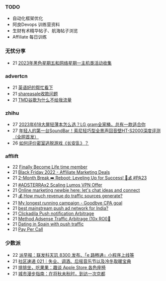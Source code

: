 ### TODO
-  自动化框架优化
-  阿良Devops 训练营资料
-  生财有术精华帖子、航海帖子浏览
-  Affiliate 每日训练

### 无忧分享
<!-- ruyo:START -->
-  21 [2023年黑色星期五和网络星期一主机类活动收集](https://51.ruyo.net/18544.html)<!-- ruyo:END -->

### advertcn
<!-- advertcn:START -->
-  21 [英语好的帮忙看下](https://www.advertcn.com/forum.php?mod=viewthread&tid=113002)
-  21 [shareasale收款问题](https://www.advertcn.com/forum.php?mod=viewthread&tid=112993)
-  21 [TMD谷歌为什么不给我流量](https://www.advertcn.com/forum.php?mod=viewthread&tid=112992)<!-- advertcn:END -->

### zhihu
<!-- zhihu:START -->
-  27 [2023年618大屏轻薄本怎么选？LG gram全家桶，总有一款适合你](http://zhuanlan.zhihu.com/p/632641888?utm_campaign=rss&utm_medium=rss&utm_source=rss&utm_content=title)
-  27 [年轻人的第一台SoundBar！索尼轻巧型全景声回音壁HT-S2000深度评测（全网首发）](http://zhuanlan.zhihu.com/p/630990296?utm_campaign=rss&utm_medium=rss&utm_source=rss&utm_content=title)
-  26 [如何评价密室逃脱游戏《长安乱》？](http://www.zhihu.com/question/563950552/answer/3045961312?utm_campaign=rss&utm_medium=rss&utm_source=rss&utm_content=title)<!-- zhihu:END -->

### afflift
<!-- afflift:START -->
-  22 [Finally Become Life time member](https://afflift.com/f/threads/finally-become-life-time-member.12073/)
-  21 [Black Friday 2022 - Affiliate Marketing Deals](https://afflift.com/f/threads/black-friday-2022-affiliate-marketing-deals.9962/)
-  21 [2-Month Break ➡️ Reboot: Leveling Up for Success! 💼💰 #PA23](https://afflift.com/f/threads/2-month-break-%E2%9E%A1%EF%B8%8F-reboot-leveling-up-for-success-%F0%9F%92%BC%F0%9F%92%B0-pa23.11560/)
-  21 [#ADSTERRAx2 Scaling Lumos VPN Offer](https://afflift.com/f/threads/adsterrax2-scaling-lumos-vpn-offer.12054/)
-  21 [Online marketing newbie here: let&#39;s chat ideas and connect](https://afflift.com/f/threads/online-marketing-newbie-here-lets-chat-ideas-and-connect.12076/)
-  21 [💰 How much revenue do traffic sources generate?](https://afflift.com/f/threads/%F0%9F%92%B0-how-much-revenue-do-traffic-sources-generate.12068/)
-  21 [My longest running campaign - Goodbye CPA goal](https://afflift.com/f/threads/my-longest-running-campaign-goodbye-cpa-goal.11839/)
-  21 [best mainstream push ad network for India?](https://afflift.com/f/threads/best-mainstream-push-ad-network-for-india.10906/)
-  21 [Clickadila Push notification Arbitrage](https://afflift.com/f/threads/clickadila-push-notification-arbitrage.11771/)
-  21 [Method Adsense Traffic Arbitrage &lpar;10x ROI&rpar;🚀](https://afflift.com/f/threads/method-adsense-traffic-arbitrage-10x-roi-%F0%9F%9A%80.11268/)
-  21 [Dating in Spain with push traffic](https://afflift.com/f/threads/dating-in-spain-with-push-traffic.12057/)
-  21 [Pay Per Call](https://afflift.com/f/threads/pay-per-call.175/)<!-- afflift:END -->

### 少数派
<!-- sspai:START -->
-  22 [派早报：联发科天玑 8300 发布、「e 路畅通」小程序上线等](https://sspai.com/post/84551)
-  21 [社区速递 021｜失业、调酒、后摇音乐节以及冷冬取暖宝典](https://sspai.com/post/84538)
-  21 [排排坐，吃果果：趣谈 Apple Store 各色座椅](https://sspai.com/post/84523)
-  21 [城市漫步指南：在将秋未秋时，到访一次京都](https://sspai.com/post/84446)<!-- sspai:END -->
